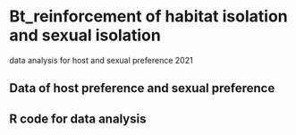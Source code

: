 # Bt_reinforcement of habitat isolation and sexual isolation
data analysis for host and sexual preference 2021

## Data of host preference and sexual preference ##
## R code for data analysis ##
